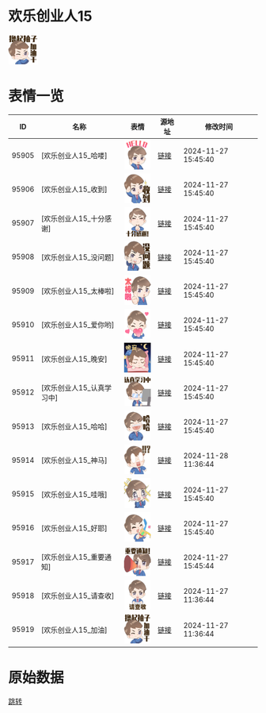 # 欢乐创业人15

<img src="./cover.png" height="60" alt="cover" />

# 表情一览

|ID|名称|表情|源地址|修改时间|
|----|----|----|----|----|
|95905|[欢乐创业人15_哈喽]|<img src="./pic/095905_%5B欢乐创业人15_哈喽%5D.png" height="60" alt="哈喽"/>|[链接](https://i0.hdslb.com/bfs/garb/37f1d3abd55fb28b10dccff2e6c24c1ef9c99de6.png)|2024-11-27 15:45:40|
|95906|[欢乐创业人15_收到]|<img src="./pic/095906_%5B欢乐创业人15_收到%5D.png" height="60" alt="收到"/>|[链接](https://i0.hdslb.com/bfs/garb/710566c0c02325dff3c304bcd6cc0ec90ea72fe1.png)|2024-11-27 15:45:40|
|95907|[欢乐创业人15_十分感谢]|<img src="./pic/095907_%5B欢乐创业人15_十分感谢%5D.png" height="60" alt="十分感谢"/>|[链接](https://i0.hdslb.com/bfs/garb/879d1abd4a44234ae7f21bb877cc7ca606c15b82.png)|2024-11-27 15:45:40|
|95908|[欢乐创业人15_没问题]|<img src="./pic/095908_%5B欢乐创业人15_没问题%5D.png" height="60" alt="没问题"/>|[链接](https://i0.hdslb.com/bfs/garb/ffd08f3b69f4a0792b53fd34fcc5b98858ce4b23.png)|2024-11-27 15:45:40|
|95909|[欢乐创业人15_太棒啦]|<img src="./pic/095909_%5B欢乐创业人15_太棒啦%5D.png" height="60" alt="太棒啦"/>|[链接](https://i0.hdslb.com/bfs/garb/942604d885b368b4cfa4692a7688e1fb3e1a8fb0.png)|2024-11-27 15:45:40|
|95910|[欢乐创业人15_爱你哟]|<img src="./pic/095910_%5B欢乐创业人15_爱你哟%5D.png" height="60" alt="爱你哟"/>|[链接](https://i0.hdslb.com/bfs/garb/74aff6cdba979d078605f46577796ac3366939f5.png)|2024-11-27 15:45:40|
|95911|[欢乐创业人15_晚安]|<img src="./pic/095911_%5B欢乐创业人15_晚安%5D.png" height="60" alt="晚安"/>|[链接](https://i0.hdslb.com/bfs/garb/83604748c64094c9ea78910b4112d00ce7a59ef9.png)|2024-11-27 15:45:40|
|95912|[欢乐创业人15_认真学习中]|<img src="./pic/095912_%5B欢乐创业人15_认真学习中%5D.png" height="60" alt="认真学习中"/>|[链接](https://i0.hdslb.com/bfs/garb/909493bb8ea83d6735c38aba4a3866cac48becaa.png)|2024-11-27 15:45:40|
|95913|[欢乐创业人15_哈哈]|<img src="./pic/095913_%5B欢乐创业人15_哈哈%5D.png" height="60" alt="哈哈"/>|[链接](https://i0.hdslb.com/bfs/garb/aafaabee92a653de7cd22f550ce897a83f3d88c5.png)|2024-11-27 15:45:40|
|95914|[欢乐创业人15_神马]|<img src="./pic/095914_%5B欢乐创业人15_神马%5D.png" height="60" alt="神马"/>|[链接](https://i0.hdslb.com/bfs/garb/171c11ff4b391acb65d31641a210432028d10978.png)|2024-11-28 11:36:44|
|95915|[欢乐创业人15_哇哦]|<img src="./pic/095915_%5B欢乐创业人15_哇哦%5D.png" height="60" alt="哇哦"/>|[链接](https://i0.hdslb.com/bfs/garb/20a2804961c53927b3ad70149c588c60c345f069.png)|2024-11-27 15:45:40|
|95916|[欢乐创业人15_好耶]|<img src="./pic/095916_%5B欢乐创业人15_好耶%5D.png" height="60" alt="好耶"/>|[链接](https://i0.hdslb.com/bfs/garb/d1802b4e27129b2325197b6477ff3aaa3e0c6f81.png)|2024-11-27 15:45:40|
|95917|[欢乐创业人15_重要通知]|<img src="./pic/095917_%5B欢乐创业人15_重要通知%5D.png" height="60" alt="重要通知"/>|[链接](https://i0.hdslb.com/bfs/garb/12bb1fc11e65055f318aa59b343ca8183fa7567b.png)|2024-11-27 15:45:44|
|95918|[欢乐创业人15_请查收]|<img src="./pic/095918_%5B欢乐创业人15_请查收%5D.png" height="60" alt="请查收"/>|[链接](https://i0.hdslb.com/bfs/garb/383cb548bca98c1280eb7b8cdef2fd5ad9536e77.png)|2024-11-27 11:36:44|
|95919|[欢乐创业人15_加油]|<img src="./pic/095919_%5B欢乐创业人15_加油%5D.png" height="60" alt="加油"/>|[链接](https://i0.hdslb.com/bfs/garb/805e5f44a79a923a84f2db4543f35f5ad30f0965.png)|2024-11-27 11:36:44|

# 原始数据

[跳转](./raw.json)

